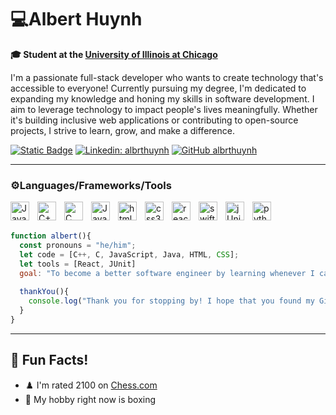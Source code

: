 # 💻Albert Huynh

**🎓 Student at the [University of Illinois at Chicago](https://www.uic.edu/)**

I'm a passionate full-stack developer who wants to create technology that's accessible to everyone! Currently pursuing my degree, I'm dedicated to expanding my knowledge and honing my skills in software development. I aim to leverage technology to impact people's lives meaningfully. Whether it's building inclusive web applications or contributing to open-source projects, I strive to learn, grow, and make a difference.

[![Static Badge](https://img.shields.io/badge/albrthuynh-grey?style=flat-square&logo=instagram&labelColor=white)](https://www.instagram.com/albert_huynhhh/)
[![Linkedin: albrthuynh](https://img.shields.io/badge/-albrthuynh-blue?style=flat-square&logo=Linkedin&logoColor=white&link=https://www.linkedin.com/in/thaianebraga/)](https://www.linkedin.com/in/albrthuynh/)
[![GitHub albrthuynh](https://img.shields.io/github/followers/albrthuynh?label=follow&style=social)](https://github.com/albrthuynh)

---
### ⚙️Languages/Frameworks/Tools
<img align = "left" alt="Java" width="30px" style="padding-right:10px;" src="https://cdn.jsdelivr.net/gh/devicons/devicon/icons/java/java-original.svg"/> 
<img align = "left" alt="C++" width ="30px" style="padding-right:10px;" src="https://cdn.jsdelivr.net/gh/devicons/devicon@latest/icons/cplusplus/cplusplus-original.svg" /> 
<img align = "left" alt="C" width ="30px" style="padding-right:10px;" src="https://cdn.jsdelivr.net/gh/devicons/devicon@latest/icons/c/c-original.svg" />
<img align = "left" alt="JavaScript" width ="30px" style="padding-right:10px;" src="https://cdn.jsdelivr.net/gh/devicons/devicon@latest/icons/javascript/javascript-original.svg" />
<img align = "left" alt="html5" width ="30px" style="padding-right:10px;" src="https://cdn.jsdelivr.net/gh/devicons/devicon@latest/icons/html5/html5-original-wordmark.svg" />
<img align = "left" alt="css3" width ="30px" style="padding-right:10px;" src="https://cdn.jsdelivr.net/gh/devicons/devicon@latest/icons/css3/css3-original-wordmark.svg" />
<img align = "left" alt="react" width ="30px" style="padding-right:10px;" src="https://cdn.jsdelivr.net/gh/devicons/devicon@latest/icons/react/react-original-wordmark.svg" />
<img align = "left" alt="swift" width ="30px" style="padding-right:10px;" src="https://cdn.jsdelivr.net/gh/devicons/devicon@latest/icons/swift/swift-original.svg" />
<img align = "left" alt="jUnit" width ="30px" style="padding-right:10px;" src="https://cdn.jsdelivr.net/gh/devicons/devicon@latest/icons/junit/junit-plain-wordmark.svg" />
<img align = "left" alt="python" width ="30px" style="padding-right:10px;" src="https://cdn.jsdelivr.net/gh/devicons/devicon@latest/icons/python/python-original.svg" />
<br/> <br/>


```javascript
function albert(){
  const pronouns = "he/him";
  let code = [C++, C, JavaScript, Java, HTML, CSS];
  let tools = [React, JUnit]
  goal: "To become a better software engineer by learning whenever I can, and developing my skills as much as possible"
  
  thankYou(){
    console.log("Thank you for stopping by! I hope that you found my GitHub interesting. Consider following me if you want 😊");
  }
}
```
---
## 🎉 Fun Facts!

- ♟️ I'm rated 2100 on [Chess.com](https://www.chess.com)
- 🥊 My hobby right now is boxing



<!--
**albrthuynh/albrthuynh** is a ✨ _special_ ✨ repository because its `README.md` (this file) appears on your GitHub profile.

Here are some ideas to get you started:

- 🔭 I’m currently working on ...
- 🌱 I’m currently learning ...
- 👯 I’m looking to collaborate on ...
- 🤔 I’m looking for help with ...
- 💬 Ask me about ...
- 📫 How to reach me: ...
- 😄 Pronouns: ...
- ⚡ Fun fact: ...
-->
